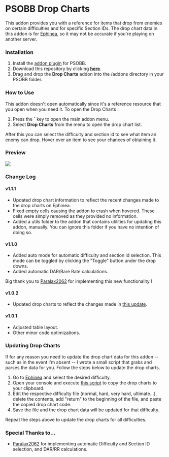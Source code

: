 # PSOBB Drop Charts
This addon provides you with a reference for items that drop from enemies on certain difficulties and for specific Section IDs. The drop chart data in this addon is for [Ephinea](https://ephinea.pioneer2.net/drop-charts/normal/), so it may not be accurate if you're playing on another server.

### Installation
1. Install the [addon plugin](https://github.com/HybridEidolon/psobbaddonplugin) for PSOBB.
2. Download this repository by clicking [**here**](https://github.com/SethClydesdale/psobb-drop-charts/archive/master.zip).
3. Drag and drop the **Drop Charts** addon into the /addons directory in your PSOBB folder.

### How to Use
This addon doesn't open automatically since it's a reference resource that you open when you need it. To open the Drop Charts :

1. Press the **\`** key to open the main addon menu.
2. Select **Drop Charts** from the menu to open the drop chart list.

After this you can select the difficulty and section id to see what item an enemy can drop. Hover over an item to see your chances of obtaining it.

### Preview
[![](https://i11.servimg.com/u/f11/18/21/41/30/pso13128.jpg)](https://i11.servimg.com/u/f11/18/21/41/30/pso13128.jpg)

### Change Log

#### v1.1.1
- Updated drop chart information to reflect the recent changes made to the drop charts on Ephinea.
- Fixed empty cells causing the addon to crash when hovered. These cells were simply removed as they provided no information.
- Added a utils folder to the addon that contains utilities for updating this addon, manually. You can ignore this folder if you have no intention of doing so.

#### v1.1.0
- Added auto mode for automatic difficulty and section id selection. This mode can be toggled by clicking the "Toggle" button under the drop downs. 
- Added automatic DAR/Rare Rate calculations.

Big thank you to [Paralax2062](https://github.com/Paralax2062) for implementing this new functionality !

#### v1.0.2
- Updated drop charts to reflect the changes made in [this update](https://www.pioneer2.net/community/threads/minor-update.7791/#post-73734).

#### v1.0.1
- Adjusted table layout.
- Other minor code optimizations.

### Updating Drop Charts
If for any reason you need to update the drop chart data for this addon -- such as in the event I'm absent -- I wrote a small script that grabs and parses the data for you. Follow the steps below to update the drop charts.

1. Go to [Ephinea](https://ephinea.pioneer2.net/drop-charts/normal/) and select the desired difficulty.
2. Open your console and execute [this script](https://github.com/SethClydesdale/psobb-drop-charts/blob/master/Utils/drop-grabber.js) to copy the drop charts to your clipboard.
3. Edit the respective difficulty file (normal, hard, very hard, ultimate...), delete the contents, add "return" to the beginning of the file, and paste the copied drop chart code.
4. Save the file and the drop chart data will be updated for that difficulty.

Repeat the steps above to update the drop charts for all difficulties.

### Special Thanks to...
- [Paralax2062](https://github.com/Paralax2062) for implementing automatic Difficulty and Section ID selection, and DAR/RR calculations.
